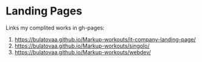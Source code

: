 # Landing Pages

Links my complited works in gh-pages:
1. https://bulatovaa.github.io/Markup-workouts/it-company-landing-page/
2. https://bulatovaa.github.io/Markup-workouts/singolo/
3. https://bulatovaa.github.io/Markup-workouts/webdev/
